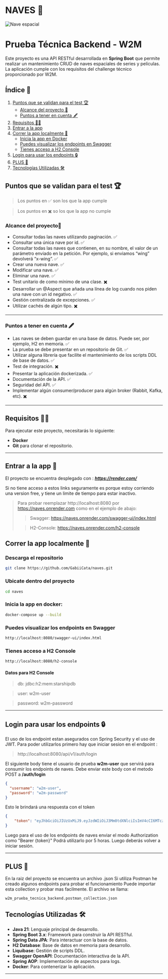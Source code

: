 #  **NAVES 🚀**

![Nave espacial](https://media2.giphy.com/media/v1.Y2lkPTc5MGI3NjExZWdsM3B2YnhjYmF5ZzU0YWY0cnNhcnd1NGl1dXA1dGUzZzNpN3A3YSZlcD12MV9pbnRlcm5hbF9naWZfYnlfaWQmY3Q9cw/sKeCondWadIiyKR4Hq/giphy.gif)

# Prueba Técnica Backend - W2M

Este proyecto es una API RESTful desarrollada en **Spring Boot** que permite realizar un mantenimiento CRUD de naves espaciales de series y películas. La aplicación cumple con los requisitos del challenge técnico proporcionado por W2M.

## Índice 📌
1. [Puntos que se validan para el test 🏆](#puntos-que-se-validan-para-el-test-)
    - [Alcance del proyecto 📃](#alcance-del-proyecto)
    - [Puntos a tener en cuenta 🖋️](#puntos-a-tener-en-cuenta-)
2. [Requisitos 👷‍♂️](#requisitos-)
3. [Entrar a la app](#entrar-a-la-app-)
4. [Correr la app localmente 🚀](#correr-la-app-localmente-)
    - [Inicia la app en Docker](#inicia-la-app-en-docker-)
    - [Puedes visualizar los endpoints en Swagger](#puedes-visualizar-los-endpoints-en-swagger)
    - [Tienes acceso a H2 Console](#tienes-acceso-a-h2-console)
5. [Login para usar los endpoints 🔒](#login-para-usar-los-endpoints-)
6. [PLUS 🍷](#plus-)
7. [Tecnologías Utilizadas 🛠️](#tecnologías-utilizadas-)


## Puntos que se validan para el test 🏆
> Los puntos en ✅ son los que la app cumple

> Los puntos en ✖️ so los que la app no cumple

### **Alcance del proyecto📃**

- Consultar todas las naves utilizando paginación. ✅
- Consultar una única nave por id. ✅
- Consultar todas las naves que contienen, en su nombre, el valor de un parámetro enviado en la petición. Por ejemplo, si enviamos “wing” devolverá “x-wing”. ✅
- Crear una nueva nave. ✅
- Modificar una nave. ✅
- Eliminar una nave. ✅
- Test unitario de como mínimo de una clase. ✖️
- Desarrollar un @Aspect que añada una línea de log cuando nos piden una nave con un id negativo. ✅
- Gestión centralizada de excepciones. ✅
- Utilizar cachés de algún tipo. ✖️

---

### **Puntos a tener en cuenta 🖋️**

- Las naves se deben guardar en una base de datos. Puede ser, por ejemplo, H2 en memoria. ✅
- La prueba se debe presentar en un repositorio de Git. ✅
- Utilizar alguna librería que facilite el mantenimiento de los scripts DDL de base de datos. ✅
- Test de integración. ✖️
- Presentar la aplicación dockerizada. ✅
- Documentación de la API. ✅
- Seguridad del API. ✅
- Implementar algún consumer/producer para algún broker (Rabbit, Kafka, etc). ✖️
---

## **Requisitos 👷‍♂️**

Para ejecutar este proyecto, necesitarás lo siguiente:

- **Docker**
- **Git** para clonar el repositorio.

---

## **Entrar a la app 🫡**
El proyecto se encuentra desplegado con  : ***https://render.com/***

Si no tiene acceso a estos links seguramente es porque estoy corriendo una version free, y tiene un limite de tiempo para estar inactivo.

> Para probar reemplazar http://localhost:8080 por https://naves.onrender.com como en el ejemplo de abajo:
>> Swagger: https://naves.onrender.com/swagger-ui/index.html
> 
>> H2-Console: https://naves.onrender.com/h2-console

## **Correr la app localmente 🚀**

### Descarga el repositorio
```bash
git clone https://github.com/GabiiCata/naves.git
```
### Ubicate dentro del proyecto
```bash
cd naves
```

### Inicia la app en docker: 

```bash
docker-compose up --build
```

### Puedes visualizar los endpoints en Swagger

```bash
http://localhost:8080/swagger-ui/index.html
```

### Tienes acceso a H2 Console


```bash
http://localhost:8080/h2-console
```

#### Datos para H2 Console
> db: jdbc:h2:mem:starshipdb

> user: w2m-user

> password: w2m-password

---

## Login para usar los endpoints 🔒

El uso de los endpoint estan asegurados con Spring Security y el uso de JWT.
Para poder utilizarlos primero hay que iniciar sesion en el endpoint :
> http://localhost:8080/api/v1/auth/login

El siguiente body tiene el usuario de prueba **w2m-user** que servirá para consumir los endpoints de naves.
Debe enviar este body con el metodo POST a **/auth/login**

```json
{
  "username": "w2m-user",
  "password": "w2m-password"
}
```

Esto le brindará una respuesta con el token 

```json
{
    "token": "eyJhbGciOiJIUzUxMiJ9.eyJzdWIiOiJ3Mm0tdXNlciIsImV4cCI6MTczOTUwMTEzNCwiaWF0IjoxNzM5NDgzMTM0fQ.XjY7_VdUolO1md1RUUnBl5Tefb-Y0P4TPQrfV6nfD1-Wp2k4Uekigxy4ChMD2Vy_xbi-gXTlGznAToThlAMPww"
}
```
Luego para el uso de los endpoints de naves enviar el modo Authorization como "Bearer {token}"
Podrá utilizarlo por 5 horas. Luego deberás volver a iniciar sesión.

---
## **PLUS 🍷**
En la raiz del proyecto se encuentra un archivo .json
Si utiliza Postman he creado algunos endpoints para probar el funcionamiento
Puede importar esta collection y probar mas facilmente.
El archivo se llama: 

```sh
w2m_prueba_tecnica_backend.postman_collection.json
```

## **Tecnologías Utilizadas 🛠️**

- **Java 21**: Lenguaje principal de desarrollo.
- **Spring Boot 3.x**: Framework para construir la API RESTful.
- **Spring Data JPA**: Para interactuar con la base de datos.
- **H2 Database**: Base de datos en memoria para desarrollo.
- **Liquibase**: Gestión de scripts DDL.
- **Swagger OpenAPI**: Documentación interactiva de la API.
- **Spring AOP**: Implementación de aspectos para logs.
- **Docker**: Para contenerizar la aplicación.

---

